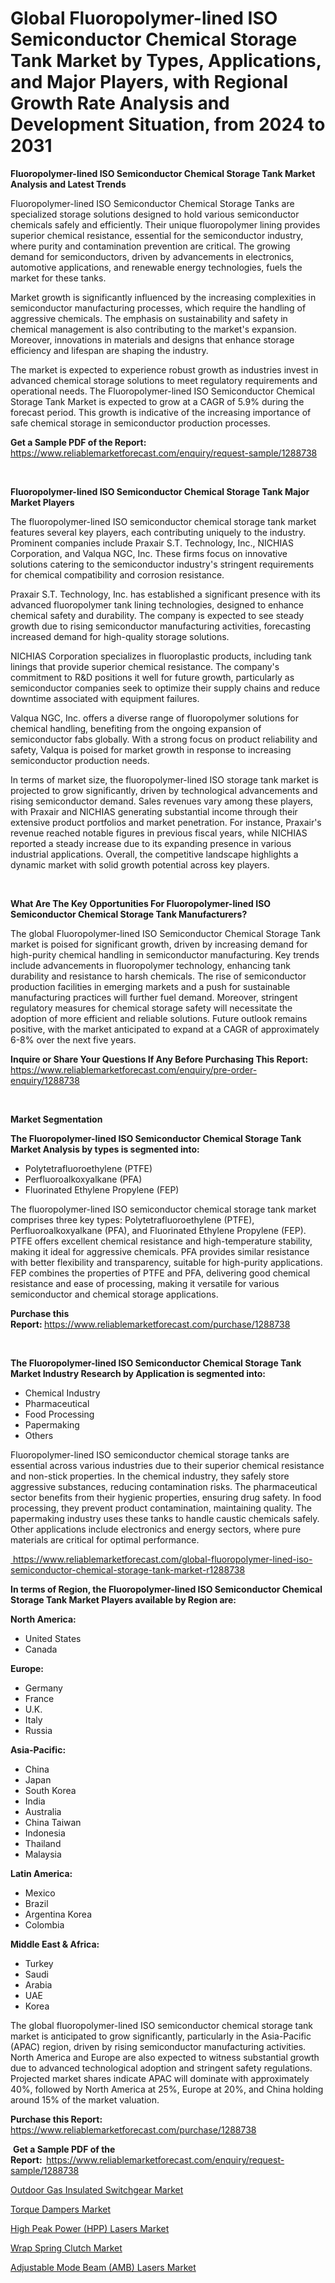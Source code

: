 <p><h1>Global Fluoropolymer-lined ISO Semiconductor Chemical Storage Tank Market by Types, Applications, and Major Players, with Regional Growth Rate Analysis and Development Situation, from 2024 to 2031</h1></p><p><strong>Fluoropolymer-lined ISO Semiconductor Chemical Storage Tank Market Analysis and Latest Trends</strong></p>
<p><p>Fluoropolymer-lined ISO Semiconductor Chemical Storage Tanks are specialized storage solutions designed to hold various semiconductor chemicals safely and efficiently. Their unique fluoropolymer lining provides superior chemical resistance, essential for the semiconductor industry, where purity and contamination prevention are critical. The growing demand for semiconductors, driven by advancements in electronics, automotive applications, and renewable energy technologies, fuels the market for these tanks.</p><p>Market growth is significantly influenced by the increasing complexities in semiconductor manufacturing processes, which require the handling of aggressive chemicals. The emphasis on sustainability and safety in chemical management is also contributing to the market's expansion. Moreover, innovations in materials and designs that enhance storage efficiency and lifespan are shaping the industry.</p><p>The market is expected to experience robust growth as industries invest in advanced chemical storage solutions to meet regulatory requirements and operational needs. The Fluoropolymer-lined ISO Semiconductor Chemical Storage Tank Market is expected to grow at a CAGR of 5.9% during the forecast period. This growth is indicative of the increasing importance of safe chemical storage in semiconductor production processes.</p></p>
<p><strong>Get a Sample PDF of the Report:&nbsp;</strong> <a href="https://www.reliablemarketforecast.com/enquiry/request-sample/1288738?utm_campaign=1102&utm_medium=2&utm_source=Github&utm_content=ia&utm_term=26102024&utm_id=fluoropolymer-lined-iso-semiconductor-chemical-storage-tank">https://www.reliablemarketforecast.com/enquiry/request-sample/1288738</a></p>
<p>&nbsp;</p>
<p><strong>Fluoropolymer-lined ISO Semiconductor Chemical Storage Tank Major Market Players</strong></p>
<p><p>The fluoropolymer-lined ISO semiconductor chemical storage tank market features several key players, each contributing uniquely to the industry. Prominent companies include Praxair S.T. Technology, Inc., NICHIAS Corporation, and Valqua NGC, Inc. These firms focus on innovative solutions catering to the semiconductor industry's stringent requirements for chemical compatibility and corrosion resistance.</p><p>Praxair S.T. Technology, Inc. has established a significant presence with its advanced fluoropolymer tank lining technologies, designed to enhance chemical safety and durability. The company is expected to see steady growth due to rising semiconductor manufacturing activities, forecasting increased demand for high-quality storage solutions.</p><p>NICHIAS Corporation specializes in fluoroplastic products, including tank linings that provide superior chemical resistance. The company's commitment to R&D positions it well for future growth, particularly as semiconductor companies seek to optimize their supply chains and reduce downtime associated with equipment failures.</p><p>Valqua NGC, Inc. offers a diverse range of fluoropolymer solutions for chemical handling, benefiting from the ongoing expansion of semiconductor fabs globally. With a strong focus on product reliability and safety, Valqua is poised for market growth in response to increasing semiconductor production needs.</p><p>In terms of market size, the fluoropolymer-lined ISO storage tank market is projected to grow significantly, driven by technological advancements and rising semiconductor demand. Sales revenues vary among these players, with Praxair and NICHIAS generating substantial income through their extensive product portfolios and market penetration. For instance, Praxair's revenue reached notable figures in previous fiscal years, while NICHIAS reported a steady increase due to its expanding presence in various industrial applications. Overall, the competitive landscape highlights a dynamic market with solid growth potential across key players.</p></p>
<p>&nbsp;</p>
<p><strong>What Are The Key Opportunities For Fluoropolymer-lined ISO Semiconductor Chemical Storage Tank Manufacturers?</strong></p>
<p><p>The global Fluoropolymer-lined ISO Semiconductor Chemical Storage Tank market is poised for significant growth, driven by increasing demand for high-purity chemical handling in semiconductor manufacturing. Key trends include advancements in fluoropolymer technology, enhancing tank durability and resistance to harsh chemicals. The rise of semiconductor production facilities in emerging markets and a push for sustainable manufacturing practices will further fuel demand. Moreover, stringent regulatory measures for chemical storage safety will necessitate the adoption of more efficient and reliable solutions. Future outlook remains positive, with the market anticipated to expand at a CAGR of approximately 6-8% over the next five years.</p></p>
<p><strong>Inquire or Share Your Questions If Any Before Purchasing This Report:</strong> <a href="https://www.reliablemarketforecast.com/enquiry/pre-order-enquiry/1288738?utm_campaign=1102&utm_medium=2&utm_source=Github&utm_content=ia&utm_term=26102024&utm_id=fluoropolymer-lined-iso-semiconductor-chemical-storage-tank">https://www.reliablemarketforecast.com/enquiry/pre-order-enquiry/1288738</a></p>
<p>&nbsp;</p>
<p><strong>Market Segmentation</strong></p>
<p><strong>The Fluoropolymer-lined ISO Semiconductor Chemical Storage Tank Market Analysis by types is segmented into:</strong></p>
<p><ul><li>Polytetrafluoroethylene (PTFE)</li><li>Perfluoroalkoxyalkane (PFA)</li><li>Fluorinated Ethylene Propylene (FEP)</li></ul></p>
<p><p>The fluoropolymer-lined ISO semiconductor chemical storage tank market comprises three key types: Polytetrafluoroethylene (PTFE), Perfluoroalkoxyalkane (PFA), and Fluorinated Ethylene Propylene (FEP). PTFE offers excellent chemical resistance and high-temperature stability, making it ideal for aggressive chemicals. PFA provides similar resistance with better flexibility and transparency, suitable for high-purity applications. FEP combines the properties of PTFE and PFA, delivering good chemical resistance and ease of processing, making it versatile for various semiconductor and chemical storage applications.</p></p>
<p><strong>Purchase this Report:&nbsp;</strong><a href="https://www.reliablemarketforecast.com/purchase/1288738?utm_campaign=1102&utm_medium=2&utm_source=Github&utm_content=ia&utm_term=26102024&utm_id=fluoropolymer-lined-iso-semiconductor-chemical-storage-tank">https://www.reliablemarketforecast.com/purchase/1288738</a></p>
<p>&nbsp;</p>
<p><strong>The Fluoropolymer-lined ISO Semiconductor Chemical Storage Tank Market Industry Research by Application is segmented into:</strong></p>
<p><ul><li>Chemical Industry</li><li>Pharmaceutical</li><li>Food Processing</li><li>Papermaking</li><li>Others</li></ul></p>
<p><p>Fluoropolymer-lined ISO semiconductor chemical storage tanks are essential across various industries due to their superior chemical resistance and non-stick properties. In the chemical industry, they safely store aggressive substances, reducing contamination risks. The pharmaceutical sector benefits from their hygienic properties, ensuring drug safety. In food processing, they prevent product contamination, maintaining quality. The papermaking industry uses these tanks to handle caustic chemicals safely. Other applications include electronics and energy sectors, where pure materials are critical for optimal performance.</p></p>
<p><a href="https://www.reliablemarketforecast.com/global-fluoropolymer-lined-iso-semiconductor-chemical-storage-tank-market-r1288738?utm_campaign=1102&utm_medium=2&utm_source=Github&utm_content=ia&utm_term=26102024&utm_id=fluoropolymer-lined-iso-semiconductor-chemical-storage-tank">&nbsp;https://www.reliablemarketforecast.com/global-fluoropolymer-lined-iso-semiconductor-chemical-storage-tank-market-r1288738</a></p>
<p><strong>In terms of Region, the Fluoropolymer-lined ISO Semiconductor Chemical Storage Tank Market Players available by Region are:</strong></p>
<p>
    <p> <strong> North America: </strong>
        <ul>
            <li>United States</li>
            <li>Canada</li>
        </ul>
        </p> 
    <p> <strong> Europe: </strong>
        <ul>
            <li>Germany</li>
            <li>France</li>
            <li>U.K.</li>
            <li>Italy</li>
            <li>Russia</li>
        </ul>
        </p> 
    <p> <strong> Asia-Pacific: </strong>
        <ul>
            <li>China</li>
            <li>Japan</li>
            <li>South Korea</li>
            <li>India</li>
            <li>Australia</li>
            <li>China Taiwan</li>
            <li>Indonesia</li>
            <li>Thailand</li>
            <li>Malaysia</li>
        </ul>
        </p> 
    <p> <strong> Latin America: </strong>
        <ul>
            <li>Mexico</li>
            <li>Brazil</li>
            <li>Argentina Korea</li>
            <li>Colombia</li>
        </ul>
        </p> 
    <p> <strong> Middle East & Africa: </strong>
        <ul>
            <li>Turkey</li>
            <li>Saudi</li>
            <li>Arabia</li>
            <li>UAE</li>
            <li>Korea</li>
        </ul>
    </p>
    </p>
<p><p>The global fluoropolymer-lined ISO semiconductor chemical storage tank market is anticipated to grow significantly, particularly in the Asia-Pacific (APAC) region, driven by rising semiconductor manufacturing activities. North America and Europe are also expected to witness substantial growth due to advanced technological adoption and stringent safety regulations. Projected market shares indicate APAC will dominate with approximately 40%, followed by North America at 25%, Europe at 20%, and China holding around 15% of the market valuation.</p></p>
<p><strong>Purchase this Report: </strong><a href="https://www.reliablemarketforecast.com/purchase/1288738?utm_campaign=1102&utm_medium=2&utm_source=Github&utm_content=ia&utm_term=26102024&utm_id=fluoropolymer-lined-iso-semiconductor-chemical-storage-tank">https://www.reliablemarketforecast.com/purchase/1288738</a></p>
<p>&nbsp;<strong>Get a Sample PDF of the Report:&nbsp;&nbsp;</strong><a href="https://www.reliablemarketforecast.com/enquiry/request-sample/1288738?utm_campaign=1102&utm_medium=2&utm_source=Github&utm_content=ia&utm_term=26102024&utm_id=fluoropolymer-lined-iso-semiconductor-chemical-storage-tank">https://www.reliablemarketforecast.com/enquiry/request-sample/1288738</a></p>
<p><strong></strong></p>
<p><p><a href="https://www.linkedin.com/pulse/outdoor-gas-insulated-switchgear-market-trends-focusing-insight-x4chc?utm_campaign=1102&utm_medium=2&utm_source=Github&utm_content=ia&utm_term=26102024&utm_id=fluoropolymer-lined-iso-semiconductor-chemical-storage-tank">Outdoor Gas Insulated Switchgear Market</a></p><p><a href="https://issuu.com/reportprime-2/docs/torque-dampers-market-size-2030.ppt_9e3d2a95dfa182?utm_campaign=1102&utm_medium=2&utm_source=Github&utm_content=ia&utm_term=26102024&utm_id=fluoropolymer-lined-iso-semiconductor-chemical-storage-tank">Torque Dampers Market</a></p><p><a href="https://github.com/vimar16th/Market-Research-Report-List-6/blob/main/high-peak-power-hpp-lasers-market.md?utm_campaign=1102&utm_medium=2&utm_source=Github&utm_content=ia&utm_term=26102024&utm_id=fluoropolymer-lined-iso-semiconductor-chemical-storage-tank">High Peak Power (HPP) Lasers Market</a></p><p><a href="https://issuu.com/reportprime-2/docs/wrap-spring-clutch-market-size-2030_d0a12013b61cb9?utm_campaign=1102&utm_medium=2&utm_source=Github&utm_content=ia&utm_term=26102024&utm_id=fluoropolymer-lined-iso-semiconductor-chemical-storage-tank">Wrap Spring Clutch Market</a></p><p><a href="https://github.com/iva0ei4r/Market-Research-Report-List-1/blob/main/adjustable-mode-beam-amb-lasers-market.md?utm_campaign=1102&utm_medium=2&utm_source=Github&utm_content=ia&utm_term=26102024&utm_id=fluoropolymer-lined-iso-semiconductor-chemical-storage-tank">Adjustable Mode Beam (AMB) Lasers Market</a></p></p>